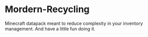 # Mordern-Recycling
Minecraft datapack meant to reduce complexity in your inventory management. And have a little fun doing it.

